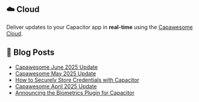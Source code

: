 <!--
# Capawesome

**Here are some ideas to get you started:**

🙋‍♀️ A short introduction - what is your organization all about?
🌈 Contribution guidelines - how can the community get involved?
👩‍💻 Useful resources - where can the community find your docs? Is there anything else the community should know?
🍿 Fun facts - what does your team eat for breakfast?
🧙 Remember, you can do mighty things with the power of [Markdown](https://docs.github.com/github/writing-on-github/getting-started-with-writing-and-formatting-on-github/basic-writing-and-formatting-syntax)
-->

## ☁️ Cloud

Deliver updates to your Capacitor app in **real-time** using the [Capawesome Cloud](https://cloud.capawesome.io/).

## 📕  Blog Posts

<!-- BLOG-POST-LIST:START -->
- [Capawesome June 2025 Update](https://capawesome.io/blog/2025-june-update/)
- [Capawesome May 2025 Update](https://capawesome.io/blog/2025-may-update/)
- [How to Securely Store Credentials with Capacitor](https://capawesome.io/blog/how-to-securely-store-credentials-with-capacitor/)
- [Capawesome April 2025 Update](https://capawesome.io/blog/2025-april-update/)
- [Announcing the Biometrics Plugin for Capacitor](https://capawesome.io/blog/announcing-the-capacitor-biometrics-plugin/)
<!-- BLOG-POST-LIST:END -->
